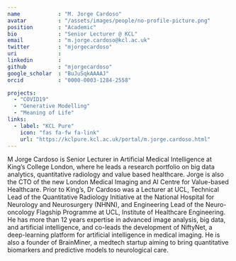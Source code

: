 ```yaml
---
name            : "M. Jorge Cardoso"
avatar          : "/assets/images/people/no-profile-picture.png"
position        : "Academic"
bio             : "Senior Lecturer @ KCL"
email           : "m.jorge.cardoso@kcl.ac.uk"
twitter         : "mjorgecardoso"
uri             :
linkedin        :
github          : "mjorgecardoso"
google_scholar  : "BuJuSqkAAAAJ"
orcid           : "0000-0003-1284-2558"

projects:
  - "COVID19"
  - "Generative Modelling"
  - "Meaning of Life"
links:
  - label: "KCL Pure"
    icon: "fas fa-fw fa-link"
    url: "https://kclpure.kcl.ac.uk/portal/m.jorge.cardoso.html"
---
```

M Jorge Cardoso is Senior Lecturer in Artificial Medical Intelligence at King’s College London, where he leads a research portfolio on big data analytics, quantitative radiology and value based healthcare. Jorge is also the CTO of the new London Medical Imaging and AI Centre for Value-based Healthcare. Prior to King’s, Dr Cardoso was a Lecturer at UCL, Technical Lead of the Quantitative Radiology Initiative at the National Hospital for Neurology and Neurosurgery (NHNN), and Engineering Lead of the Neuro-oncology Flagship Programme at UCL, Institute of Healthcare Engineering. He has more than 12 years expertise in advanced image analysis, big data, and artificial intelligence, and co-leads the development of NiftyNet, a deep-learning platform for artificial intelligence in medical imaging. He is also a founder of BrainMiner, a medtech startup aiming to bring quantitative biomarkers and predictive models to neurological care.
